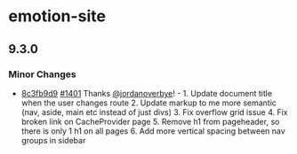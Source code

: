 # emotion-site

## 9.3.0

### Minor Changes

- [8c3fb9d9](https://github.com/emotion-js/emotion/commit/8c3fb9d9) [#1401](https://github.com/emotion-js/emotion/pull/1401) Thanks [@jordanoverbye](https://github.com/jordanoverbye)! - 1. Update document title when the user changes route 2. Update markup to me more semantic (nav, aside, main etc instead of just divs) 3. Fix overflow grid issue 4. Fix broken link on CacheProvider page 5. Remove h1 from pageheader, so there is only 1 h1 on all pages 6. Add more vertical spacing between nav groups in sidebar

